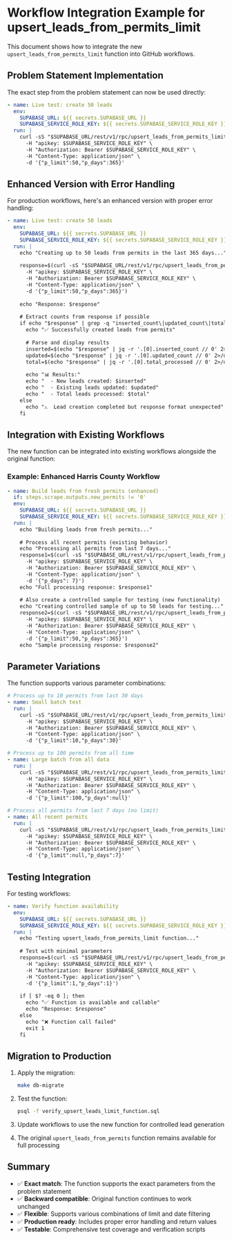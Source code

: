 # Workflow Integration Example for upsert_leads_from_permits_limit

This document shows how to integrate the new `upsert_leads_from_permits_limit` function into GitHub workflows.

## Problem Statement Implementation

The exact step from the problem statement can now be used directly:

```yaml
- name: Live test: create 50 leads
  env:
    SUPABASE_URL: ${{ secrets.SUPABASE_URL }}
    SUPABASE_SERVICE_ROLE_KEY: ${{ secrets.SUPABASE_SERVICE_ROLE_KEY }}
  run: |
    curl -sS "$SUPABASE_URL/rest/v1/rpc/upsert_leads_from_permits_limit" \
      -H "apikey: $SUPABASE_SERVICE_ROLE_KEY" \
      -H "Authorization: Bearer $SUPABASE_SERVICE_ROLE_KEY" \
      -H "Content-Type: application/json" \
      -d '{"p_limit":50,"p_days":365}'
```

## Enhanced Version with Error Handling

For production workflows, here's an enhanced version with proper error handling:

```yaml
- name: Live test: create 50 leads
  env:
    SUPABASE_URL: ${{ secrets.SUPABASE_URL }}
    SUPABASE_SERVICE_ROLE_KEY: ${{ secrets.SUPABASE_SERVICE_ROLE_KEY }}
  run: |
    echo "Creating up to 50 leads from permits in the last 365 days..."
    
    response=$(curl -sS "$SUPABASE_URL/rest/v1/rpc/upsert_leads_from_permits_limit" \
      -H "apikey: $SUPABASE_SERVICE_ROLE_KEY" \
      -H "Authorization: Bearer $SUPABASE_SERVICE_ROLE_KEY" \
      -H "Content-Type: application/json" \
      -d '{"p_limit":50,"p_days":365}')
    
    echo "Response: $response"
    
    # Extract counts from response if possible
    if echo "$response" | grep -q "inserted_count\|updated_count\|total_processed"; then
      echo "✅ Successfully created leads from permits"
      
      # Parse and display results
      inserted=$(echo "$response" | jq -r '.[0].inserted_count // 0' 2>/dev/null || echo "0")
      updated=$(echo "$response" | jq -r '.[0].updated_count // 0' 2>/dev/null || echo "0")
      total=$(echo "$response" | jq -r '.[0].total_processed // 0' 2>/dev/null || echo "0")
      
      echo "📊 Results:"
      echo "  - New leads created: $inserted"
      echo "  - Existing leads updated: $updated"
      echo "  - Total leads processed: $total"
    else
      echo "⚠️  Lead creation completed but response format unexpected"
    fi
```

## Integration with Existing Workflows

The new function can be integrated into existing workflows alongside the original function:

### Example: Enhanced Harris County Workflow

```yaml
- name: Build leads from fresh permits (enhanced)
  if: steps.scrape.outputs.new_permits != '0'
  env:
    SUPABASE_URL: ${{ secrets.SUPABASE_URL }}
    SUPABASE_SERVICE_ROLE_KEY: ${{ secrets.SUPABASE_SERVICE_ROLE_KEY }}
  run: |
    echo "Building leads from fresh permits..."
    
    # Process all recent permits (existing behavior)
    echo "Processing all permits from last 7 days..."
    response1=$(curl -sS "$SUPABASE_URL/rest/v1/rpc/upsert_leads_from_permits" \
      -H "apikey: $SUPABASE_SERVICE_ROLE_KEY" \
      -H "Authorization: Bearer $SUPABASE_SERVICE_ROLE_KEY" \
      -H "Content-Type: application/json" \
      -d '{"p_days": 7}')
    echo "Full processing response: $response1"
    
    # Also create a controlled sample for testing (new functionality)
    echo "Creating controlled sample of up to 50 leads for testing..."
    response2=$(curl -sS "$SUPABASE_URL/rest/v1/rpc/upsert_leads_from_permits_limit" \
      -H "apikey: $SUPABASE_SERVICE_ROLE_KEY" \
      -H "Authorization: Bearer $SUPABASE_SERVICE_ROLE_KEY" \
      -H "Content-Type: application/json" \
      -d '{"p_limit":50,"p_days":365}')
    echo "Sample processing response: $response2"
```

## Parameter Variations

The function supports various parameter combinations:

```yaml
# Process up to 10 permits from last 30 days
- name: Small batch test
  run: |
    curl -sS "$SUPABASE_URL/rest/v1/rpc/upsert_leads_from_permits_limit" \
      -H "apikey: $SUPABASE_SERVICE_ROLE_KEY" \
      -H "Authorization: Bearer $SUPABASE_SERVICE_ROLE_KEY" \
      -H "Content-Type: application/json" \
      -d '{"p_limit":10,"p_days":30}'

# Process up to 100 permits from all time
- name: Large batch from all data
  run: |
    curl -sS "$SUPABASE_URL/rest/v1/rpc/upsert_leads_from_permits_limit" \
      -H "apikey: $SUPABASE_SERVICE_ROLE_KEY" \
      -H "Authorization: Bearer $SUPABASE_SERVICE_ROLE_KEY" \
      -H "Content-Type: application/json" \
      -d '{"p_limit":100,"p_days":null}'

# Process all permits from last 7 days (no limit)
- name: All recent permits
  run: |
    curl -sS "$SUPABASE_URL/rest/v1/rpc/upsert_leads_from_permits_limit" \
      -H "apikey: $SUPABASE_SERVICE_ROLE_KEY" \
      -H "Authorization: Bearer $SUPABASE_SERVICE_ROLE_KEY" \
      -H "Content-Type: application/json" \
      -d '{"p_limit":null,"p_days":7}'
```

## Testing Integration

For testing workflows:

```yaml
- name: Verify function availability
  env:
    SUPABASE_URL: ${{ secrets.SUPABASE_URL }}
    SUPABASE_SERVICE_ROLE_KEY: ${{ secrets.SUPABASE_SERVICE_ROLE_KEY }}
  run: |
    echo "Testing upsert_leads_from_permits_limit function..."
    
    # Test with minimal parameters
    response=$(curl -sS "$SUPABASE_URL/rest/v1/rpc/upsert_leads_from_permits_limit" \
      -H "apikey: $SUPABASE_SERVICE_ROLE_KEY" \
      -H "Authorization: Bearer $SUPABASE_SERVICE_ROLE_KEY" \
      -H "Content-Type: application/json" \
      -d '{"p_limit":1,"p_days":1}')
    
    if [ $? -eq 0 ]; then
      echo "✅ Function is available and callable"
      echo "Response: $response"
    else
      echo "❌ Function call failed"
      exit 1
    fi
```

## Migration to Production

1. Apply the migration:
   ```bash
   make db-migrate
   ```

2. Test the function:
   ```bash
   psql -f verify_upsert_leads_limit_function.sql
   ```

3. Update workflows to use the new function for controlled lead generation

4. The original `upsert_leads_from_permits` function remains available for full processing

## Summary

- ✅ **Exact match**: The function supports the exact parameters from the problem statement
- ✅ **Backward compatible**: Original function continues to work unchanged
- ✅ **Flexible**: Supports various combinations of limit and date filtering
- ✅ **Production ready**: Includes proper error handling and return values
- ✅ **Testable**: Comprehensive test coverage and verification scripts